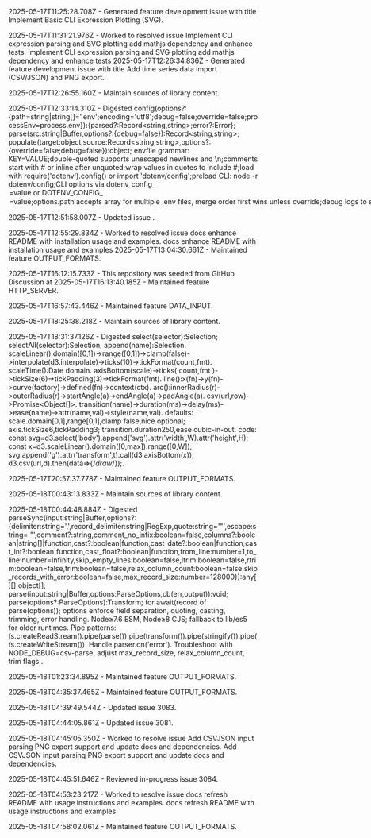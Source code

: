 2025-05-17T11:25:28.708Z - Generated feature development issue with title Implement Basic CLI Expression Plotting (SVG).

2025-05-17T11:31:21.976Z - Worked to resolved issue Implement CLI expression parsing and SVG plotting add mathjs dependency and enhance tests. Implement CLI expression parsing and SVG plotting add mathjs dependency and enhance tests
2025-05-17T12:26:34.836Z - Generated feature development issue with title Add time series data import (CSV/JSON) and PNG export.

2025-05-17T12:26:55.160Z - Maintain sources of library content.

2025-05-17T12:33:14.310Z - Digested config(options?:{path=string|string[]='.env';encoding='utf8';debug=false;override=false;processEnv=process.env}):{parsed?:Record<string,string>;error?:Error}; parse(src:string|Buffer,options?:{debug=false}):Record<string,string>; populate(target:object,source:Record<string,string>,options?:{override=false;debug=false}):object; envfile grammar: KEY=VALUE;double-quoted supports unescaped newlines and \n;comments start with # or inline after unquoted;wrap values in quotes to include #;load with require('dotenv').config() or import 'dotenv/config';preload CLI: node -r dotenv/config;CLI options via dotenv_config_<option>=value or DOTENV_CONFIG_<OPTION>=value;options.path accepts array for multiple .env files, merge order first wins unless override;debug logs to stderr;override replaces existing env vars;best practices: load early, per-environment .env, gitignore .env, use dotenv-expand for var expansion;React requires REACT_APP_ prefix or DefinePlugin;front-end polyfill via node-polyfill-webpack-plugin or dotenv-webpack;troubleshoot with debug: true, correct path, override flag, prefix for React..

2025-05-17T12:51:58.007Z - Updated issue .

2025-05-17T12:55:29.834Z - Worked to resolved issue docs enhance README with installation usage and examples. docs enhance README with installation usage and examples
2025-05-17T13:04:30.661Z - Maintained feature OUTPUT_FORMATS.

2025-05-17T16:12:15.733Z - This repository was seeded from GitHub Discussion  at 
2025-05-17T16:13:40.185Z - Maintained feature HTTP_SERVER.

2025-05-17T16:57:43.446Z - Maintained feature DATA_INPUT.

2025-05-17T18:25:38.218Z - Maintain sources of library content.

2025-05-17T18:31:37.126Z - Digested select(selector):Selection; selectAll(selector):Selection; append(name):Selection. scaleLinear():domain([0,1])->range([0,1])->clamp(false)->interpolate(d3.interpolate)->ticks(10)->tickFormat(count,fmt). scaleTime():Date domain. axisBottom(scale)->ticks( count,fmt )->tickSize(6)->tickPadding(3)->tickFormat(fmt). line():x(fn)->y(fn)->curve(factory)->defined(fn)->context(ctx). arc():innerRadius(r)->outerRadius(r)->startAngle(a)->endAngle(a)->padAngle(a). csv(url,row)->Promise<Object[]>. transition(name)->duration(ms)->delay(ms)->ease(name)->attr(name,val)->style(name,val). defaults: scale.domain[0,1],range[0,1],clamp false,nice optional; axis.tickSize6,tickPadding3; transition.duration250,ease cubic-in-out. code: const svg=d3.select('body').append('svg').attr('width',W).attr('height',H); const x=d3.scaleLinear().domain([0,max]).range([0,W]); svg.append('g').attr('transform',t).call(d3.axisBottom(x)); d3.csv(url,d).then(data=>{/*draw*/});.

2025-05-17T20:57:37.778Z - Maintained feature OUTPUT_FORMATS.

2025-05-18T00:43:13.833Z - Maintain sources of library content.

2025-05-18T00:44:48.884Z - Digested parseSync(input:string|Buffer,options?:{delimiter:string=',',record_delimiter:string|RegExp,quote:string='"',escape:string='"',comment?:string,comment_no_infix:boolean=false,columns?:boolean|string[]|function,cast?:boolean|function,cast_date?:boolean|function,cast_int?:boolean|function,cast_float?:boolean|function,from_line:number=1,to_line:number=Infinity,skip_empty_lines:boolean=false,ltrim:boolean=false,rtrim:boolean=false,trim:boolean=false,relax_column_count:boolean=false,skip_records_with_error:boolean=false,max_record_size:number=128000}):any[][]|object[]; parse(input:string|Buffer,options:ParseOptions,cb(err,output)):void; parse(options?:ParseOptions):Transform; for await(record of parse(options)); options enforce field separation, quoting, casting, trimming, error handling. Node≥7.6 ESM, Node≥8 CJS; fallback to lib/es5 for older runtimes. Pipe patterns: fs.createReadStream().pipe(parse()).pipe(transform()).pipe(stringify()).pipe(fs.createWriteStream()). Handle parser.on('error'). Troubleshoot with NODE_DEBUG=csv-parse, adjust max_record_size, relax_column_count, trim flags..

2025-05-18T01:23:34.895Z - Maintained feature OUTPUT_FORMATS.

2025-05-18T04:35:37.465Z - Maintained feature OUTPUT_FORMATS.

2025-05-18T04:39:49.544Z - Updated issue 3083.

2025-05-18T04:44:05.861Z - Updated issue 3081.

2025-05-18T04:45:05.350Z - Worked to resolve issue Add CSVJSON input parsing PNG export support and update docs and dependencies. Add CSVJSON input parsing PNG export support and update docs and dependencies.

2025-05-18T04:45:51.646Z - Reviewed in-progress issue 3084.

2025-05-18T04:53:23.217Z - Worked to resolve issue docs refresh README with usage instructions and examples. docs refresh README with usage instructions and examples.

2025-05-18T04:58:02.061Z - Maintained feature OUTPUT_FORMATS.

